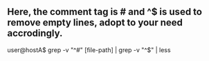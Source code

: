  
 ## Here, the comment tag is # and ^$ is used to remove empty lines, adopt to your need accrodingly.
 
 user@hostA$ grep -v "^#" [file-path] | grep -v "^$" | less 
